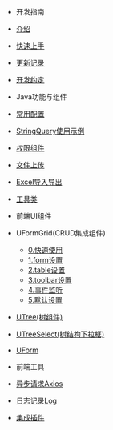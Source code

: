 - 开发指南
- [介绍](introduce.md)
- [快速上手](快速上手.md)
- [更新记录](update.md)
- [开发约定](开发约定.md)
- Java功能与组件
- [常用配置](java/常用配置.md)
- [StringQuery使用示例](java/StringQuery使用示例.md)
- [权限组件](java/权限组件.md)
- [文件上传](java/文件上传.md)
- [Excel导入导出](java/文件上传.md)
- [工具类](java/工具类.md)
- 前端UI组件
- UFormGrid(CRUD集成组件)
  - [0.快速使用](components/UFormGrid/0.快速使用.md)
  - [1.form设置](components/UFormGrid/1.form设置.md)
  - [2.table设置](components/UFormGrid/2.table设置.md)
  - [3.toolbar设置](components/UFormGrid/3.toolbar设置.md)
  - [4.事件监听](components/UFormGrid/4.事件监听.md)
  - [5.默认设置](components/UFormGrid/5.默认设置.md)
- [UTree(树组件)](components/UTree.md)
- [UTreeSelect(树结构下拉框)](components/UTreeSelect.md)

- [UForm](components/UForm.md)
- 前端工具
- [异步请求Axios](utils/axios.md)
- [日志记录Log](utils/Log.md)
- [集成插件](utils/集成插件.md)
